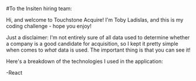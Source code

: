 #To the Insiten hiring team:

Hi, and welcome to Touchstone Acquire!  I'm Toby Ladislas, and this is my coding challenge - hope you enjoy!

Just a disclaimer: I'm not entirely sure of all data used to determine whether a company is a good candidate for acquisition, so I kept it pretty simple when comes to *what* data is used.  The important thing is that you can see it!



Here's a breakdown of the technologies I used in the application:

-React  
